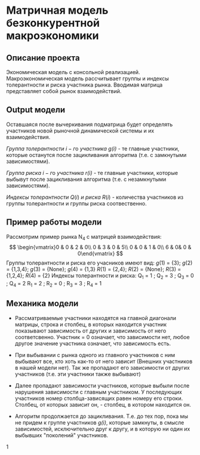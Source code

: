 # Матричная модель безконкурентной макроэкономики

## Описание проекта
Экономическая модель с консольной реализацией.
Макроэкономическая модель рассчитывает группы и индексы толерантности и риска участника рынка. Вводимая матрица представляет собой рынок взаимодействий. 

## Output модели
Оставшаяся после вычеркивания подматрица будет определять участников новой рыночной динамической системы и их взаимодействия. 

*Группа толерантности* $i-г$о *участника $g(i)$* - те главные участники, которые останутся после зацикливания алгоритма (т.e. с замкнутыми зависимостями).

*Группа риска* $i-г$о *участника $r(i)$* - те главные участники, которые выбывут после зацикливания алгоритма (т.e. с незамкнутыми зависимостями).

*Индексы толерантности* $Q(i)$ *и риска* $R(i)$ - количества участников из группы толерантности и группы риска соотвественно.

## Пример работы модели
Рассмотрим пример рынка N<sub>4</sub> с матрицей взаимодействия: $$ \begin{vmatrix}0 & 0 & 2 & 0\\ 0 & 3 & 0 & 5\\ 0 & 0 & 1 & 0\\ 6 & 0& 0 & 0\end{vmatrix} $$
Группы толерантности и риска его учасников имеют вид: 
	$g(1)$ = {3};  $g(2)$ = {1,3,4};  $g(3)$ = {None};  $g(4)$ = {1,3}
	$R(1)$ = {2,4}; $R(2)$ = {None}; $R(3)$ = {1,2,4}; $R(4)$ = {2}
Индексы толерантности и риска:
	Q<sub>1</sub> = 1 ; Q<sub>2</sub> = 3 ; Q<sub>3</sub> = 0 ; Q<sub>4</sub> = 2
	 R<sub>1</sub> = 2 ; R<sub>2</sub> = 0 ; R<sub>3</sub> = 3 ; R<sub>4</sub> = 1

## Механика модели
- Рассматриваемые участники находятся на главной диагонали матрицы, строка и столбец, в которых находится участник показывают зависимость от других и зависимость от него соответсвенно. Участник = 0 означает, что зависимости нет, любое другое значение участника означает, что зависимость есть.

- При выбывании с рынка одного из главного участников с ним выбывают все, кто хоть как-то от него зависит (Внешних участников в нашей модели нет). Так же пропадают его зависимости от других участников (т.e. эти участники также выбывают)
- Далее пропадают зависимости участников, которые выбыли после нарушения зависимости  с главным участником.
	У последующих участников номер столбца-зависящих равен номеру его строки. Столбец, от которых зависит он, - столбец, в котором находится он.

- Алгоритм продолжается до зацикливания. Т.е. до тех пор, пока мы не придем к группе участников *$g(i)$*, которые замкнуты, в смысле зависимостей, исключительно друг к другу, и в которую ни один их выбывших "поколений" участников.

1